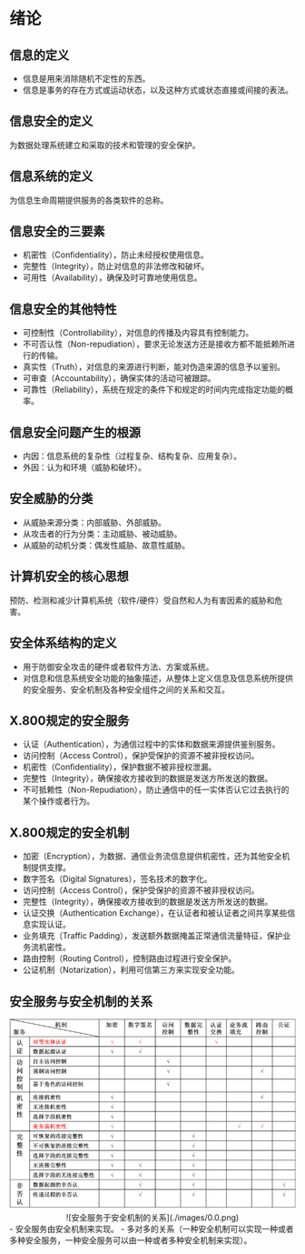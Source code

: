 # 绪论
## 信息的定义
- 信息是用来消除随机不定性的东西。
- 信息是事务的存在方式或运动状态，以及这种方式或状态直接或间接的表法。
## 信息安全的定义
为数据处理系统建立和采取的技术和管理的安全保护。
## 信息系统的定义
为信息生命周期提供服务的各类软件的总称。
## 信息安全的三要素
- 机密性（Confidentiality），防止未经授权使用信息。
- 完整性（Integrity），防止对信息的非法修改和破坏。
- 可用性（Availability），确保及时可靠地使用信息。
## 信息安全的其他特性
- 可控制性（Controllability），对信息的传播及内容具有控制能力。
- 不可否认性（Non-repudiation），要求无论发送方还是接收方都不能抵赖所进行的传输。
- 真实性（Truth），对信息的来源进行判断，能对伪造来源的信息予以鉴别。
- 可审查（Accountability），确保实体的活动可被跟踪。
- 可靠性（Reliability），系统在规定的条件下和规定的时间内完成指定功能的概率。
## 信息安全问题产生的根源
- 内因：信息系统的复杂性（过程复杂、结构复杂、应用复杂）。
- 外因：认为和环境（威胁和破坏）。
## 安全威胁的分类
- 从威胁来源分类：内部威胁、外部威胁。
- 从攻击者的行为分类：主动威胁、被动威胁。
- 从威胁的动机分类：偶发性威胁、故意性威胁。
## 计算机安全的核心思想
预防、检测和减少计算机系统（软件/硬件）受自然和人为有害因素的威胁和危害。
## 安全体系结构的定义
- 用于防御安全攻击的硬件或者软件方法、方案或系统。
- 对信息和信息系统安全功能的抽象描述，从整体上定义信息及信息系统所提供的安全服务、安全机制及各种安全组件之间的关系和交互。
## X.800规定的安全服务
- 认证（Authentication），为通信过程中的实体和数据来源提供鉴别服务。
- 访问控制（Access Control），保护受保护的资源不被非授权访问。
- 机密性（Confidentiality），保护数据不被非授权泄漏。
- 完整性（Integrity），确保接收方接收到的数据是发送方所发送的数据。
- 不可抵赖性（Non-Repudiation），防止通信中的任一实体否认它过去执行的某个操作或者行为。
## X.800规定的安全机制
- 加密（Encryption），为数据、通信业务流信息提供机密性，还为其他安全机制提供支撑。
- 数字签名（Digital Signatures），签名技术的数字化。
- 访问控制（Access Control），保护受保护的资源不被非授权访问。
- 完整性（Integrity），确保接收方接收到的数据是发送方所发送的数据。
- 认证交换（Authentication Exchange），在认证者和被认证者之间共享某些信息实现认证。
- 业务填充（Traffic Padding），发送额外数据掩盖正常通信流量特征，保护业务流机密性。
- 路由控制（Routing Control），控制路由过程进行安全保护。
- 公证机制（Notarization），利用可信第三方来实现安全功能。
## 安全服务与安全机制的关系
<div align=center>
    <img src="./images/0.0.png" />
    ![安全服务于安全机制的关系](./images/0.0.png)
</div>
- 安全服务由安全机制来实现。
- 多对多的关系（一种安全机制可以实现一种或者多种安全服务，一种安全服务可以由一种或者多种安全机制来实现）。
